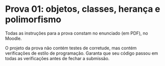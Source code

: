 # Prova 01: objetos, classes, herança e polimorfismo

Todas as instruções para a prova constam no enunciado (em PDF), no Moodle.

O projeto da prova não contém testes de corretude, mas contém verificações de estilo
de programação. Garanta que seu código passou em todas as verificações antes de fechar a submissão.